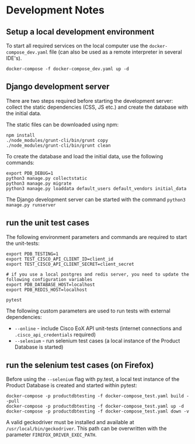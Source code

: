 # Development Notes

## Setup a local development environment

To start all required services on the local computer use the `docker-compose_dev.yaml` file (can also be used as a remote interpreter in several IDE's). 

```
docker-compose -f docker-compose_dev.yaml up -d
```

## Django development server

There are two steps required before starting the development server: collect the static dependencies (CSS, JS etc.) and create the database with the initial data.

The static files can be downloaded using npm:

```
npm install
./node_modules/grunt-cli/bin/grunt copy
./node_modules/grunt-cli/bin/grunt clean
```

To create the database and load the initial data, use the following commands:

```
export PDB_DEBUG=1 
python3 manage.py collectstatic
python3 manage.py migrate
python3 manage.py loaddata default_users default_vendors initial_data
```

The Django development server can be started with the command `python3 manage.py runserver`

## run the unit test cases

The following environment parameters and commands are required to start the unit-tests:

```
export PDB_TESTING=1
export TEST_CISCO_API_CLIENT_ID=client_id
export TEST_CISCO_API_CLIENT_SECRET=client_secret

# if you use a local postgres and redis server, you need to update the following configuration variables
export PDB_DATABASE_HOST=localhost
export PDB_REDIS_HOST=localhost

pytest
```

The following custom parameters are used to run tests with external dependencies:

 * `--online` - include Cisco EoX API unit-tests (internet connections and `.cisco_api_credentials` required)
 * `--selenium` - run selenium test cases (a local instance of the Product Database is started)

## run the selenium test cases (on Firefox)

Before using the `--selenium` flag with py.test, a local test instance of the Product Database is created and started within pytest:

```
docker-compose -p productdbtesting -f docker-compose_test.yaml build --pull
docker-compose -p productdbtesting -f docker-compose_test.yaml up -d
docker-compose -p productdbtesting -f docker-compose_test.yaml down -v
```

A valid geckodriver must be installed and available at `/usr/local/bin/geckodriver`. This path can be overwritten with the parameter `FIREFOX_DRIVER_EXEC_PATH`.
